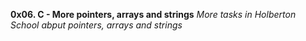 **0x06. C - More pointers, arrays and strings**
*More tasks in Holberton School abput pointers, arrays and strings*
